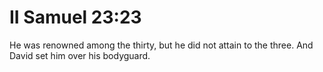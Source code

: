 # II Samuel 23:23

He was renowned among the thirty, but he did not attain to the three. And David set him over his bodyguard.
